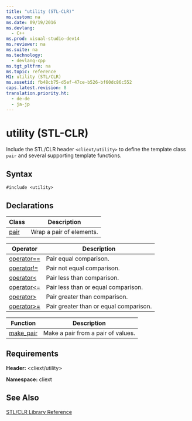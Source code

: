 ```yaml
---
title: "utility (STL-CLR)"
ms.custom: na
ms.date: 09/19/2016
ms.devlang: 
  - C++
ms.prod: visual-studio-dev14
ms.reviewer: na
ms.suite: na
ms.technology: 
  - devlang-cpp
ms.tgt_pltfrm: na
ms.topic: reference
H1: utility (STL/CLR)
ms.assetid: fb48cb75-d5ef-47ce-b526-bf60dc86c552
caps.latest.revision: 8
translation.priority.ht: 
  - de-de
  - ja-jp
---
```

# utility (STL-CLR)
Include the STL/CLR header `<cliext/utility>` to define the template class `pair` and several supporting template functions.  
  
## Syntax  
  
```  
#include <utility>  
```  
  
## Declarations  
  
|Class|Description|  
|-----------|-----------------|  
|[pair](../vs140/pair--STL-CLR-.md)|Wrap a pair of elements.|  
  
|Operator|Description|  
|--------------|-----------------|  
|[operator==](../vs140/operator==--pair---STL-CLR-.md)|Pair equal comparison.|  
|[operator!=](../vs140/operator!=--pair---STL-CLR-.md)|Pair not equal comparison.|  
|[operator<](../vs140/operator---pair---STL-CLR-.md)|Pair less than comparison.|  
|[operator<=](../vs140/operator-=--pair---STL-CLR-.md)|Pair less than or equal comparison.|  
|[operator>](../vs140/operator---pair---STL-CLR-.md)|Pair greater than comparison.|  
|[operator>=](../vs140/operator-=--pair---STL-CLR-.md)|Pair greater than or equal comparison.|  
  
|Function|Description|  
|--------------|-----------------|  
|[make_pair](../vs140/make_pair--STL-CLR-.md)|Make a pair from a pair of values.|  
  
## Requirements  
 **Header:** <cliext/utility>  
  
 **Namespace:** cliext  
  
## See Also  
 [STL/CLR Library Reference](../vs140/STL-CLR-Library-Reference.md)